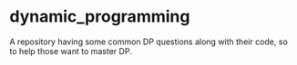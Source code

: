 # dynamic_programming
A repository having some common DP questions along with their code, so to help those want to master DP.
